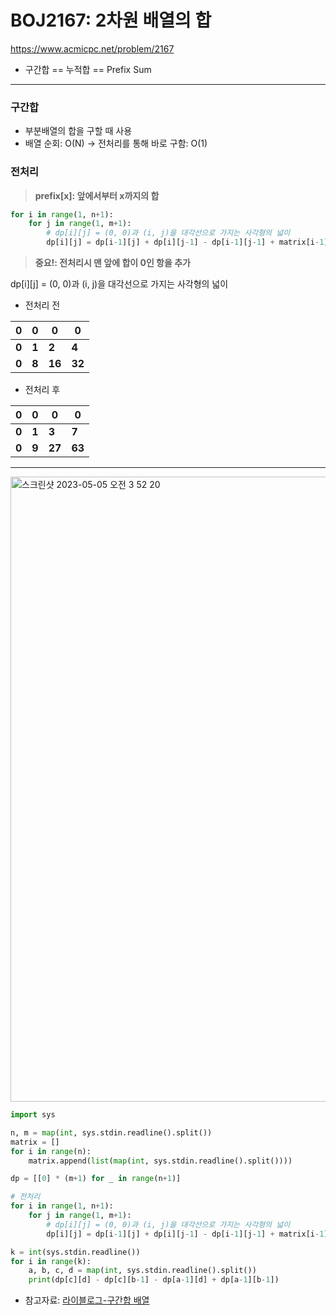 # BOJ2167: 2차원 배열의 합
<https://www.acmicpc.net/problem/2167>
+ 구간합 == 누적합 == Prefix Sum
---

### 구간합
+ 부분배열의 합을 구할 때 사용
+ 배열 순회: O(N) -> 전처리를 통해 바로 구함: O(1)

### 전처리
> **prefix[x]: 앞에서부터 x까지의 합**
```python
for i in range(1, n+1):
    for j in range(1, m+1):
        # dp[i][j] = (0, 0)과 (i, j)을 대각선으로 가지는 사각형의 넓이
        dp[i][j] = dp[i-1][j] + dp[i][j-1] - dp[i-1][j-1] + matrix[i-1][j-1]
```
> **중요!: 전처리시 맨 앞에 합이 0인 항을 추가** 

dp[i][j] = (0, 0)과 (i, j)을 대각선으로 가지는 사각형의 넓이

+ 전처리 전

|0|0|0|0|
|---|---|---|---|
|**0**|**1**|**2**|**4**|
|**0**|**8**|**16**|**32**|

+ 전처리 후

|0|0|0|0|
|---|---|---|---|
|**0**|**1**|**3**|**7**|
|**0**|**9**|**27**|**63**|

---
<img width="1000" alt="스크린샷 2023-05-05 오전 3 52 20" src="https://user-images.githubusercontent.com/104095041/236301040-931c0b5f-45eb-464c-836b-d7bf298b70d6.png">


```python
import sys

n, m = map(int, sys.stdin.readline().split())
matrix = []
for i in range(n):
    matrix.append(list(map(int, sys.stdin.readline().split())))

dp = [[0] * (m+1) for _ in range(n+1)]

# 전처리
for i in range(1, n+1):
    for j in range(1, m+1):
        # dp[i][j] = (0, 0)과 (i, j)을 대각선으로 가지는 사각형의 넓이
        dp[i][j] = dp[i-1][j] + dp[i][j-1] - dp[i-1][j-1] + matrix[i-1][j-1]

k = int(sys.stdin.readline())
for i in range(k):
    a, b, c, d = map(int, sys.stdin.readline().split())
    print(dp[c][d] - dp[c][b-1] - dp[a-1][d] + dp[a-1][b-1])
```    


+ 참고자료: [라이블로그-구간합 배열](https://m.blog.naver.com/kks227/220787178657)
